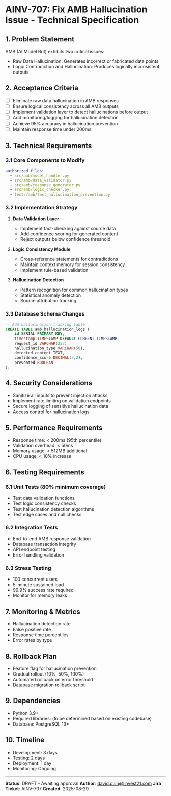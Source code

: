 # AINV-707: Fix AMB Hallucination Issue - Technical Specification

## 1. Problem Statement
AMB (AI Model Bot) exhibits two critical issues:
- Raw Data Hallucination: Generates incorrect or fabricated data points
- Logic Contradiction and Hallucination: Produces logically inconsistent outputs

## 2. Acceptance Criteria
- [ ] Eliminate raw data hallucination in AMB responses
- [ ] Ensure logical consistency across all AMB outputs
- [ ] Implement validation layer to detect hallucinations before output
- [ ] Add monitoring/logging for hallucination detection
- [ ] Achieve 95% accuracy in hallucination prevention
- [ ] Maintain response time under 200ms

## 3. Technical Requirements

### 3.1 Core Components to Modify
```yaml
authorized_files:
  - src/amb/model_handler.py
  - src/amb/data_validator.py
  - src/amb/response_generator.py
  - src/amb/logic_checker.py
  - tests/amb/test_hallucination_prevention.py
```

### 3.2 Implementation Strategy
1. **Data Validation Layer**
   - Implement fact-checking against source data
   - Add confidence scoring for generated content
   - Reject outputs below confidence threshold

2. **Logic Consistency Module**
   - Cross-reference statements for contradictions
   - Maintain context memory for session consistency
   - Implement rule-based validation

3. **Hallucination Detection**
   - Pattern recognition for common hallucination types
   - Statistical anomaly detection
   - Source attribution tracking

### 3.3 Database Schema Changes
```sql
-- Add hallucination tracking table
CREATE TABLE amb_hallucination_logs (
    id SERIAL PRIMARY KEY,
    timestamp TIMESTAMP DEFAULT CURRENT_TIMESTAMP,
    request_id VARCHAR(255),
    hallucination_type VARCHAR(50),
    detected_content TEXT,
    confidence_score DECIMAL(3,2),
    prevented BOOLEAN
);
```

## 4. Security Considerations
- Sanitize all inputs to prevent injection attacks
- Implement rate limiting on validation endpoints
- Secure logging of sensitive hallucination data
- Access control for hallucination logs

## 5. Performance Requirements
- Response time: < 200ms (95th percentile)
- Validation overhead: < 50ms
- Memory usage: < 512MB additional
- CPU usage: < 10% increase

## 6. Testing Requirements

### 6.1 Unit Tests (80% minimum coverage)
- Test data validation functions
- Test logic consistency checks
- Test hallucination detection algorithms
- Test edge cases and null checks

### 6.2 Integration Tests
- End-to-end AMB response validation
- Database transaction integrity
- API endpoint testing
- Error handling validation

### 6.3 Stress Testing
- 100 concurrent users
- 5-minute sustained load
- 99.9% success rate required
- Monitor for memory leaks

## 7. Monitoring & Metrics
- Hallucination detection rate
- False positive rate
- Response time percentiles
- Error rates by type

## 8. Rollback Plan
- Feature flag for hallucination prevention
- Gradual rollout (10%, 50%, 100%)
- Automated rollback on error threshold
- Database migration rollback script

## 9. Dependencies
- Python 3.9+
- Required libraries: (to be determined based on existing codebase)
- Database: PostgreSQL 13+

## 10. Timeline
- Development: 3 days
- Testing: 2 days
- Deployment: 1 day
- Monitoring: Ongoing

---
**Status**: DRAFT - Awaiting approval
**Author**: david.d.lin@linvest21.com
**Jira Ticket**: AINV-707
**Created**: 2025-08-29